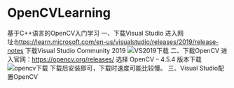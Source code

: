 # OpenCVLearning
基于C++语言的OpenCV入门学习
一、下载Visual Studio
进入网址:https://learn.microsoft.com/en-us/visualstudio/releases/2019/release-notes
下载Visual Studio Community 2019
![VS2019下载](https://user-images.githubusercontent.com/99727314/206912007-b710db93-6090-4ce0-9403-8685f28bcab8.png)
二、下载OpenCV
进入官网：https://opencv.org/releases/
选择 OpenCV – 4.5.4 版本下载
![opencv下载](https://user-images.githubusercontent.com/99727314/206912221-10f56325-744b-4b23-ace4-addab5dd56bd.png)
下载后安装即可，下载时速度可能比较慢。
三、Visual Studio配置OpenCV

